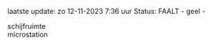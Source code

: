 laatste update: 
zo 12-11-2023  7:36   uur 
Status: FAALT - geel - 
<div class="service Y">schijfruimte</div><div class="service Y">microstation</div>